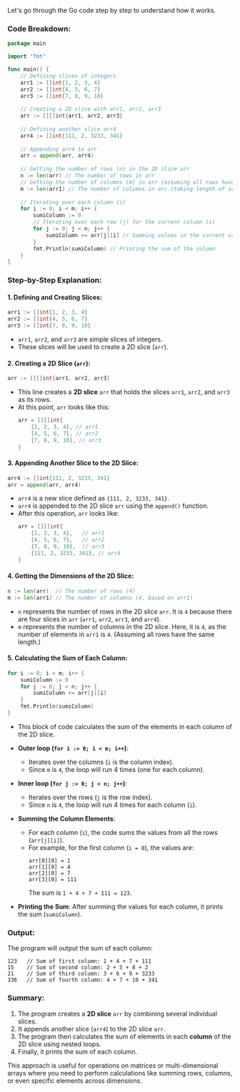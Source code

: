 Let's go through the Go code step by step to understand how it works.

### Code Breakdown:

```go
package main

import "fmt"

func main() {
    // Defining slices of integers
    arr1 := []int{1, 2, 3, 4}
    arr2 := []int{4, 5, 6, 7}
    arr3 := []int{7, 8, 9, 10}
    
    // Creating a 2D slice with arr1, arr2, arr3
    arr := [][]int{arr1, arr2, arr3}
    
    // Defining another slice arr4
    arr4 := []int{111, 2, 3233, 341}
    
    // Appending arr4 to arr
    arr = append(arr, arr4)
    
    // Getting the number of rows (n) in the 2D slice arr
    n := len(arr) // The number of rows in arr
    // Getting the number of columns (m) in arr (assuming all rows have the same length)
    m := len(arr1) // The number of columns in arr (taking length of arr1)
    
    // Iterating over each column (i)
    for i := 0; i < m; i++ {
        sumiColumn := 0
        // Iterating over each row (j) for the current column (i)
        for j := 0; j < n; j++ {
            sumiColumn += arr[j][i] // Summing values in the current column
        }
        fmt.Println(sumiColumn) // Printing the sum of the column
    }
}
```

### Step-by-Step Explanation:

#### 1. **Defining and Creating Slices:**
```go
arr1 := []int{1, 2, 3, 4}
arr2 := []int{4, 5, 6, 7}
arr3 := []int{7, 8, 9, 10}
```
- `arr1`, `arr2`, and `arr3` are simple slices of integers.
- These slices will be used to create a 2D slice (`arr`).

#### 2. **Creating a 2D Slice (`arr`):**
```go
arr := [][]int{arr1, arr2, arr3}
```
- This line creates a **2D slice** `arr` that holds the slices `arr1`, `arr2`, and `arr3` as its rows.
- At this point, `arr` looks like this:
  ```go
  arr = [][]int{
      {1, 2, 3, 4}, // arr1
      {4, 5, 6, 7}, // arr2
      {7, 8, 9, 10}, // arr3
  }
  ```

#### 3. **Appending Another Slice to the 2D Slice:**
```go
arr4 := []int{111, 2, 3233, 341}
arr = append(arr, arr4)
```
- `arr4` is a new slice defined as `{111, 2, 3233, 341}`.
- `arr4` is appended to the 2D slice `arr` using the `append()` function.
- After this operation, `arr` looks like:
  ```go
  arr = [][]int{
      {1, 2, 3, 4},   // arr1
      {4, 5, 6, 7},   // arr2
      {7, 8, 9, 10},  // arr3
      {111, 2, 3233, 341}, // arr4
  }
  ```

#### 4. **Getting the Dimensions of the 2D Slice:**
```go
n := len(arr)  // The number of rows (4)
m := len(arr1) // The number of columns (4, based on arr1)
```
- `n` represents the number of rows in the 2D slice `arr`. It is `4` because there are four slices in `arr` (`arr1`, `arr2`, `arr3`, and `arr4`).
- `m` represents the number of columns in the 2D slice. Here, it is `4`, as the number of elements in `arr1` is `4`. (Assuming all rows have the same length.)

#### 5. **Calculating the Sum of Each Column:**
```go
for i := 0; i < m; i++ {
    sumiColumn := 0
    for j := 0; j < n; j++ {
        sumiColumn += arr[j][i]
    }
    fmt.Println(sumiColumn)
}
```
- This block of code calculates the sum of the elements in each column of the 2D slice.
- **Outer loop (`for i := 0; i < m; i++`)**:
  - Iterates over the columns (`i` is the column index).
  - Since `m` is `4`, the loop will run 4 times (one for each column).
  
- **Inner loop (`for j := 0; j < n; j++`)**:
  - Iterates over the rows (`j` is the row index).
  - Since `n` is `4`, the loop will run 4 times for each column (`i`).
  
- **Summing the Column Elements**:
  - For each column (`i`), the code sums the values from all the rows (`arr[j][i]`).
  - For example, for the first column (`i = 0`), the values are:
    ```
    arr[0][0] = 1
    arr[1][0] = 4
    arr[2][0] = 7
    arr[3][0] = 111
    ```
    The sum is `1 + 4 + 7 + 111 = 123`.
    
- **Printing the Sum**: After summing the values for each column, it prints the sum (`sumiColumn`).

### Output:

The program will output the sum of each column:

```
123   // Sum of first column: 1 + 4 + 7 + 111
15    // Sum of second column: 2 + 5 + 8 + 2
21    // Sum of third column: 3 + 6 + 9 + 3233
336   // Sum of fourth column: 4 + 7 + 10 + 341
```

### Summary:

1. The program creates a **2D slice** `arr` by combining several individual slices.
2. It appends another slice (`arr4`) to the 2D slice `arr`.
3. The program then calculates the sum of elements in each **column** of the 2D slice using nested loops.
4. Finally, it prints the sum of each column.

This approach is useful for operations on matrices or multi-dimensional arrays where you need to perform calculations like summing rows, columns, or even specific elements across dimensions.